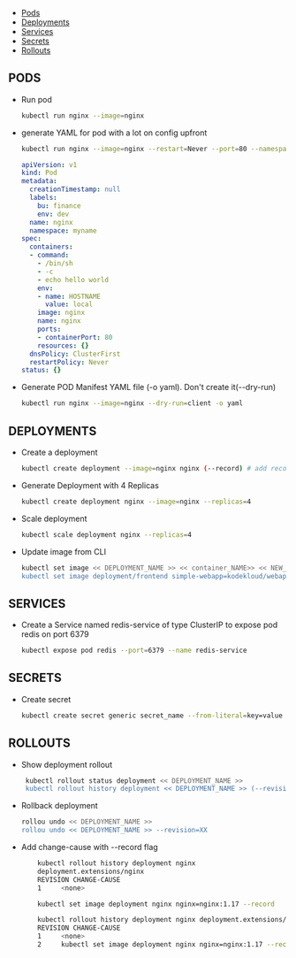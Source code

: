
- [Pods](#pods)
- [Deployments](#deployments)
- [Services](#services)
- [Secrets](#secrets)
- [Rollouts](#rollouts)
## PODS
- Run pod

    ```bash
    kubectl run nginx --image=nginx
    ```

- generate YAML for pod with a lot on config upfront

    ```bash
    kubectl run nginx --image=nginx --restart=Never --port=80 --namespace=myname --command --env=HOSTNAME=local --labels=bu=finance,env=dev --dry-run -o yaml -- /bin/sh -c 'echo hello world'
    ```
    ```yml
    apiVersion: v1
    kind: Pod
    metadata:
      creationTimestamp: null
      labels:
        bu: finance
        env: dev
      name: nginx
      namespace: myname
    spec:
      containers:
      - command:
        - /bin/sh
        - -c
        - echo hello world
        env:
        - name: HOSTNAME
          value: local
        image: nginx
        name: nginx
        ports:
        - containerPort: 80
        resources: {}
      dnsPolicy: ClusterFirst
      restartPolicy: Never
    status: {}
    ```

- Generate POD Manifest YAML file (-o yaml). Don't create it(--dry-run)
    
    ```bash
    kubectl run nginx --image=nginx --dry-run=client -o yaml
    ```

## DEPLOYMENTS

- Create a deployment

    ```bash
    kubectl create deployment --image=nginx nginx (--record) # add record flag to see change-cause in deployment rollout history
    ```

- Generate Deployment with 4 Replicas
    ```bash
    kubectl create deployment nginx --image=nginx --replicas=4
    ```

- Scale deployment

    ```bash
    kubectl scale deployment nginx --replicas=4
    ```

-  Update image from CLI

    ```bash
    kubectl set image << DEPLOYMENT_NAME >> << container_NAME>> << NEW_IMAGE >>
    kubectl set image deployment/frontend simple-webapp=kodekloud/webapp-color:v2
    ```

## SERVICES
- Create a Service named redis-service of type ClusterIP to expose pod redis on port 6379

    ```bash
    kubectl expose pod redis --port=6379 --name redis-service
    ```

## SECRETS
- Create secret

    ```bash
    kubectl create secret generic secret_name --from-literal=key=value
    ```



## ROLLOUTS
- Show deployment rollout

    ```bash
     kubectl rollout status deployment << DEPLOYMENT_NAME >>
     kubectl rollout history deployment << DEPLOYMENT_NAME >> (--revision=1 )# optional revision for individual
     ```

- Rollback deployment

    ```bash
    rollou undo << DEPLOYMENT_NAME >>
    rollou undo << DEPLOYMENT_NAME >> --revision=XX
    ```

- Add change-cause with --record flag

    ```bash
        kubectl rollout history deployment nginx
        deployment.extensions/nginx
        REVISION CHANGE-CAUSE
        1     <none>
    ```

    ```bash
        kubectl set image deployment nginx nginx=nginx:1.17 --record

        kubectl rollout history deployment nginx deployment.extensions/nginx
        REVISION CHANGE-CAUSE
        1     <none>
        2     kubectl set image deployment nginx nginx=nginx:1.17 --record=true
    ```